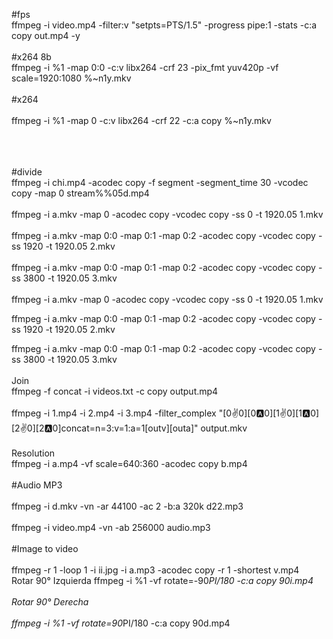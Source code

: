 #fps<br/>
ffmpeg -i video.mp4 -filter:v "setpts=PTS/1.5" -progress pipe:1 -stats -c:a copy out.mp4 -y
<br/>
<br/>
#x264 8b
<br/>
ffmpeg -i %1 -map 0:0 -c:v libx264 -crf 23 -pix_fmt yuv420p -vf scale=1920:1080 %~n1y.mkv
<br/><br/>
#x264
<br/><br/>
ffmpeg -i %1 -map 0 -c:v libx264 -crf 22 -c:a copy %~n1y.mkv

<br/>
<br/>
<br/>
#divide<br/>
 ffmpeg -i chi.mp4 -acodec copy -f segment -segment_time 30 -vcodec copy -map 0 stream%%05d.mp4
<br/><br/>
 ffmpeg -i a.mkv -map 0 -acodec copy -vcodec copy -ss 0 -t 1920.05 1.mkv
<br/><br/>
 ffmpeg -i a.mkv -map 0:0 -map 0:1 -map 0:2 -acodec copy -vcodec copy -ss 1920 -t 1920.05 2.mkv
<br/><br/>
 ffmpeg -i a.mkv -map 0:0 -map 0:1 -map 0:2 -acodec copy -vcodec copy -ss 3800 -t 1920.05 3.mkv
<br/><br/>
 ffmpeg -i a.mkv -map 0 -acodec copy -vcodec copy -ss 0 -t 1920.05 1.mkv

 ffmpeg -i a.mkv -map 0:0 -map 0:1 -map 0:2 -acodec copy -vcodec copy -ss 1920 -t 1920.05 2.mkv

 ffmpeg -i a.mkv -map 0:0 -map 0:1 -map 0:2 -acodec copy -vcodec copy -ss 3800 -t 1920.05 3.mkv
<br/><br/>
Join
<br/>
ffmpeg -f concat -i videos.txt -c copy output.mp4
<br/><br/>
ffmpeg -i 1.mp4 -i 2.mp4 -i 3.mp4 -filter_complex "[0:v:0][0:a:0][1:v:0][1:a:0][2:v:0][2:a:0]concat=n=3:v=1:a=1[outv][outa]" output.mkv
<br/><br/>
Resolution
<br/>
ffmpeg -i a.mp4 -vf scale=640:360 -acodec copy b.mp4
<br/>
<br/>
#Audio MP3
<br/><br/>
ffmpeg -i d.mkv -vn -ar 44100 -ac 2 -b:a 320k  d22.mp3
<br/><br/>
ffmpeg -i video.mp4 -vn -ab 256000 audio.mp3
<br/><br/>
#Image to video
<br/><br/>
ffmpeg -r 1 -loop 1 -i ii.jpg -i a.mp3 -acodec copy -r 1 -shortest v.mp4
<br/>
Rotar 90° Izquierda
ffmpeg -i %1 -vf rotate=-90*PI/180 -c:a copy 90i.mp4
<br/><br/>
Rotar 90° Derecha
<br/><br/>
ffmpeg -i %1 -vf rotate=90*PI/180 -c:a copy 90d.mp4
